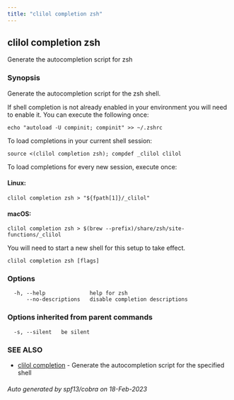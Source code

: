 ```yaml
---
title: "clilol completion zsh"
---
```

## clilol completion zsh

Generate the autocompletion script for zsh

### Synopsis

Generate the autocompletion script for the zsh shell.

If shell completion is not already enabled in your environment you will need
to enable it.  You can execute the following once:

	echo "autoload -U compinit; compinit" >> ~/.zshrc

To load completions in your current shell session:

	source <(clilol completion zsh); compdef _clilol clilol

To load completions for every new session, execute once:

#### Linux:

	clilol completion zsh > "${fpath[1]}/_clilol"

#### macOS:

	clilol completion zsh > $(brew --prefix)/share/zsh/site-functions/_clilol

You will need to start a new shell for this setup to take effect.


```
clilol completion zsh [flags]
```

### Options

```
  -h, --help              help for zsh
      --no-descriptions   disable completion descriptions
```

### Options inherited from parent commands

```
  -s, --silent   be silent
```

### SEE ALSO

* [clilol completion](clilol_completion.md)	 - Generate the autocompletion script for the specified shell

###### Auto generated by spf13/cobra on 18-Feb-2023
